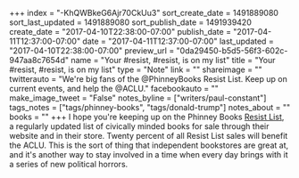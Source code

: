 +++
index = "-KhQWBkeG6Ajr70CkUu3"
sort_create_date = 1491889080
sort_last_updated = 1491889080
sort_publish_date = 1491939420
create_date = "2017-04-10T22:38:00-07:00"
publish_date = "2017-04-11T12:37:00-07:00"
date = "2017-04-11T12:37:00-07:00"
last_updated = "2017-04-10T22:38:00-07:00"
preview_url = "0da29450-b5d5-56f3-602c-947aa8c7654d"
name = "Your #resist, #resist, is on my list"
title = "Your #resist, #resist, is on my list"
type = "Note"
link = ""
shareimage = ""
twitterauto = "We're big fans of the @PhinneyBooks Resist List. Keep up on current events, and help the @ACLU."
facebookauto = ""
make_image_tweet = "False"
notes_byline = ["writers/paul-constant"]
tags_notes = ["tags/phinney-books", "tags/donald-trump"]
notes_about = ""
books = ""
+++
I hope you're keeping up on the Phinney Books [Resist List](http://www.phinneybooks.com/resist-list/), a regularly updated list of civically minded books for sale through their website and in their store. Twenty percent of all Resist List sales will benefit the ACLU. This is the sort of thing that independent bookstores are great at, and it's another way to stay involved in a time when every day brings with it a series of new political horrors.